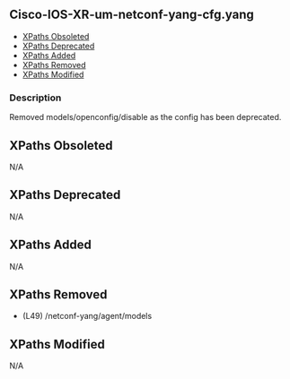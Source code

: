 ## Cisco-IOS-XR-um-netconf-yang-cfg.yang

- [XPaths Obsoleted](#xpaths-obsoleted)
- [XPaths Deprecated](#xpaths-deprecated)
- [XPaths Added](#xpaths-added)
- [XPaths Removed](#xpaths-removed)
- [XPaths Modified](#xpaths-modified)

### Description

Removed models/openconfig/disable as the config has been deprecated.

## XPaths Obsoleted

N/A

## XPaths Deprecated

N/A

## XPaths Added

N/A

## XPaths Removed

- (L49)	/netconf-yang/agent/models

## XPaths Modified

N/A

